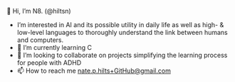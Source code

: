 👋 Hi, I’m N8. (@hiltsn)
- I’m interested in AI and its possible utility in daily life as well as high- & low-level languages to thoroughly understand the link between humans and computers.
- 🌱 I’m currently learning C
- 💞️ I’m looking to collaborate on projects simplifying the learning process for people with ADHD
- 📫 How to reach me nate.p.hilts+GitHub@gmail.com

<!---
hiltsn/hiltsn is a ✨ special ✨ repository because its `README.md` (this file) appears on your GitHub profile.
You can click the Preview link to take a look at your changes.
--->
